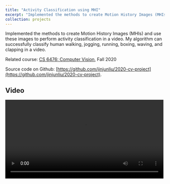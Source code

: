 ```yaml
---
title: "Activity Classification using MHI"
excerpt: "Implemented the methods to create Motion History Images (MHIs) and use these images to perform activity classification in a video.<br/><video width='500' autoplay controls><source src='/figures/projects/2020-cv-1.mp4' type='video/mp4'></video>"
collection: projects
---
```


Implemented the methods to create Motion History Images (MHIs) and use these images to perform activity classification in a video. My algorithm can successfully classify human walking, jogging, running, boxing, waving, and clapping in a video.

Related course: [CS 6476: Computer Vision](https://omscs.gatech.edu/cs-6476-computer-vision), Fall 2020

Source code on Github: [https://github.com/jinjunliu/2020-cv-project](https://github.com/jinjunliu/2020-cv-project).

## Video

<video width="500" autoplay controls>
  <source src="/figures/projects/2020-cv-1.mp4" type="video/mp4">
</video>
